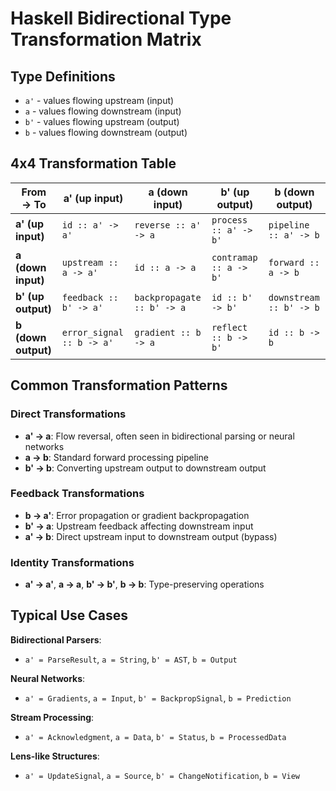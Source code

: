 # Haskell Bidirectional Type Transformation Matrix

## Type Definitions

- `a'` - values flowing upstream (input)
- `a` - values flowing downstream (input)
- `b'` - values flowing upstream (output)
- `b` - values flowing downstream (output)

## 4x4 Transformation Table

| From → To           | a' (up input)             | a (down input)             | b' (up output)         | b (down output)         |
| ------------------- | ------------------------- | -------------------------- | ---------------------- | ----------------------- |
| **a' (up input)**   | `id :: a' -> a'`          | `reverse :: a' -> a`       | `process :: a' -> b'`  | `pipeline :: a' -> b`   |
| **a (down input)**  | `upstream :: a -> a'`     | `id :: a -> a`             | `contramap :: a -> b'` | `forward :: a -> b`     |
| **b' (up output)**  | `feedback :: b' -> a'`    | `backpropagate :: b' -> a` | `id :: b' -> b'`       | `downstream :: b' -> b` |
| **b (down output)** | `error_signal :: b -> a'` | `gradient :: b -> a`       | `reflect :: b -> b'`   | `id :: b -> b`          |

## Common Transformation Patterns

### Direct Transformations

- **a' → a**: Flow reversal, often seen in bidirectional parsing or neural networks
- **a → b**: Standard forward processing pipeline
- **b' → b**: Converting upstream output to downstream output

### Feedback Transformations

- **b → a'**: Error propagation or gradient backpropagation
- **b' → a**: Upstream feedback affecting downstream input
- **a' → b**: Direct upstream input to downstream output (bypass)

### Identity Transformations

- **a' → a'**, **a → a**, **b' → b'**, **b → b**: Type-preserving operations

## Typical Use Cases

**Bidirectional Parsers**:

- `a' = ParseResult`, `a = String`, `b' = AST`, `b = Output`

**Neural Networks**:

- `a' = Gradients`, `a = Input`, `b' = BackpropSignal`, `b = Prediction`

**Stream Processing**:

- `a' = Acknowledgment`, `a = Data`, `b' = Status`, `b = ProcessedData`

**Lens-like Structures**:

- `a' = UpdateSignal`, `a = Source`, `b' = ChangeNotification`, `b = View`
